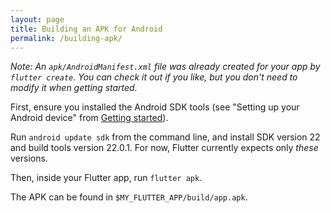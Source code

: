 ```yaml
---
layout: page
title: Building an APK for Android
permalink: /building-apk/
---
```


_Note: An `apk/AndroidManifest.xml` file was already created for
your app by `flutter create`. You can check it out if you like,
but you don't need to modify it when getting started._

First, ensure you installed the Android SDK tools
(see "Setting up your Android device" from [Getting started](/getting-started)).

Run `android update sdk` from the command line,
and install SDK version 22 and build tools version 22.0.1.
For now, Flutter currently expects only _these_ versions.

Then, inside your Flutter app, run `flutter apk`.

The APK can be found in `$MY_FLUTTER_APP/build/app.apk`.

